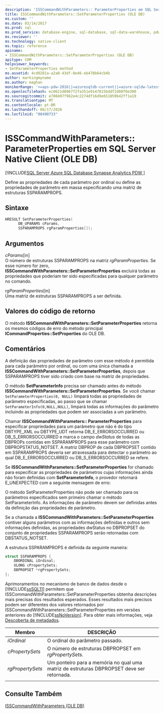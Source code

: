 ```yaml
---
description: 'ISSCommandWithParameters:: ParameterProperties em SQL Server Native Client (OLE DB)'
title: ISSCommandWithParameters::SetParameterProperties (OLE DB)
ms.custom: ''
ms.date: 03/14/2017
ms.prod: sql
ms.prod_service: database-engine, sql-database, sql-data-warehouse, pdw
ms.reviewer: ''
ms.technology: native-client
ms.topic: reference
apiname:
- ISSCommandWithParameters::SetParameterProperties (OLE DB)
apitype: COM
helpviewer_keywords:
- SetParameterProperties method
ms.assetid: 4cd0281a-a2a0-43df-8e46-eb478b64cb4b
author: markingmyname
ms.author: maghan
monikerRange: '>=aps-pdw-2016||=azuresqldb-current||=azure-sqldw-latest||>=sql-server-2016||=sqlallproducts-allversions||>=sql-server-linux-2017||=azuresqldb-mi-current'
ms.openlocfilehash: ec0621d8967f2fa351e9147815bddf2d80f0e300
ms.sourcegitcommit: e700497f962e4c2274df16d9e651059b42ff1a10
ms.translationtype: MT
ms.contentlocale: pt-BR
ms.lasthandoff: 08/17/2020
ms.locfileid: "88490733"
---
```

# <a name="isscommandwithparameterssetparameterproperties-in-sql-server-native-client-ole-db"></a>ISSCommandWithParameters:: ParameterProperties em SQL Server Native Client (OLE DB)
[!INCLUDE[SQL Server Azure SQL Database Synapse Analytics PDW ](../../includes/applies-to-version/sql-asdb-asdbmi-asa-pdw.md)]

  Define as propriedades de cada parâmetro por ordinal ou define as propriedades de parâmetro em massa especificando uma matriz de estruturas SSPARAMPROPS.  
  
## <a name="syntax"></a>Sintaxe  
  
```cpp
HRESULT SetParameterProperties(  
      DB_UPARAMS cParams,   
      SSPARAMPROPS rgParamProperties[]);  
```  
  
## <a name="arguments"></a>Argumentos  
 *cParams*[in]  
 O número de estruturas SSPARAMPROPS na matriz *rgParamProperties*. Se esse número for zero, **ISSCommandWithParameters::SetParameterProperties** excluirá todas as propriedades que poderiam ter sido especificadas para qualquer parâmetro no comando.  
  
 *rgParamProperties*[in]  
 Uma matriz de estruturas SSPARAMPROPS a ser definida.  
  
## <a name="return-code-values"></a>Valores do código de retorno  
 O método **ISSCommandWithParameters::SetParameterProperties** retorna os mesmos códigos de erro do método principal **ICommandProperties::SetProperties** do OLE DB.  
  
## <a name="remarks"></a>Comentários  
 A definição das propriedades de parâmetro com esse método é permitida para cada parâmetro por ordinal, ou com uma única chamada a **ISSCommandWithParameters::SetParameterProperties**, depois que SSPARAMPROPS tiver sido criado com base na matriz de propriedades.  
  
 O método **SetParameterInfo** precisa ser chamado antes do método **ISSCommandWithParameters::SetParameterProperties**. Se você chamar `SetParameterProperties(0, NULL)` limpará todas as propriedades de parâmetro especificadas, ao passo que se chamar `SetParameterInfo(0,NULL,NULL)`, limpará todas as informações do parâmetro incluindo as propriedades que podem ser associadas a um parâmetro.  
  
 Chamar **ISSCommandWithParameters:: ParameterProperties** para especificar propriedades para um parâmetro que não é do tipo DBTYPE_XML ou DBTYPE_UDT retorna DB_E_ERRORSOCCURRED ou DB_S_ERRORSOCCURRED e marca o campo *dwStatus* de todas as DBPROPs contidas em SSPARAMPROPS para esse parâmetro com DBPROPSTATUS_NOTSET. A matriz DBPROP de cada DBPROPSET contido em SSPARAMPROPS deveria ser atravessada para detectar o parâmetro ao qual DB_E_ERRORSOCCURRED ou DB_S_ERRORSOCCURRED se refere.  
  
 Se **ISSCommandWithParameters::SetParameterProperties** for chamado para especificar as propriedades de parâmetros cujas informações ainda não foram definidas com **SetParameterInfo**, o provedor retornará E_UNEXPECTED com a seguinte mensagem de erro:  
  
 O método SetParameterProperties não pode ser chamado para os parâmetros especificados sem primeiro chamar o método SetParameterInfo. As informações de parâmetro devem ser definidas antes da definição das propriedades de parâmetro.  
  
 Se a chamada a **ISSCommandWithParameters::SetParameterProperties** contiver alguns parâmetros com as informações definidas e outros sem informações definidas, as propriedades dwStatus no DBPROPSET do conjunto de propriedades SSPARAMPROPS serão retornadas com DBSTATUS_NOTSET.  
  
 A estrutura SSPARAMPROPS é definida da seguinte maneira:  

```cpp
struct SSPARAMPROPS {
    DBORDINAL iOrdinal;
    ULONG cPropertySets;
    DBPROPSET *rgPropertySets;
};
```

 Aprimoramentos no mecanismo de banco de dados desde o [!INCLUDE[ssSQL11](../../includes/sssql11-md.md)] permitem que ISSCommandWithParameters::SetParameterProperties obtenha descrições mais precisas dos resultados esperados. Esses resultados mais precisos podem ser diferentes dos valores retornados por ISSCommandWithParameters::SetParameterProperties em versões anteriores do [!INCLUDE[ssNoVersion](../../includes/ssnoversion-md.md)]. Para obter mais informações, veja [Descoberta de metadados](../../relational-databases/native-client/features/metadata-discovery.md).  
  
|Membro|DESCRIÇÃO|  
|------------|-----------------|  
|*iOrdinal*|O ordinal do parâmetro passado.|  
|*cPropertySets*|O número de estruturas DBPROPSET em *rgPropertySets*.|  
|*rgPropertySets*|Um ponteiro para a memória no qual uma matriz de estruturas DBPROPSET deve ser retornada.|  
|||

## <a name="see-also"></a>Consulte Também  
 [ISSCommandWithParameters &#40;OLE DB&#41;](../../relational-databases/native-client-ole-db-interfaces/isscommandwithparameters-ole-db.md)  
  
  
